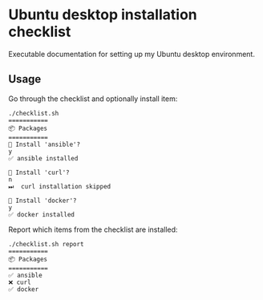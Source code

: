 # Ubuntu desktop installation checklist

Executable documentation for setting up my Ubuntu desktop environment. 

## Usage

Go through the checklist and optionally install item:

```
./checklist.sh
===========
📦 Packages
===========
🤖 Install 'ansible'?
y
✅ ansible installed

🤖 Install 'curl'?
n
⏭  curl installation skipped

🤖 Install 'docker'?
y
✅ docker installed
```

Report which items from the checklist are installed:

```
./checklist.sh report
===========
📦 Packages
===========
✅ ansible
❌ curl
✅ docker
```